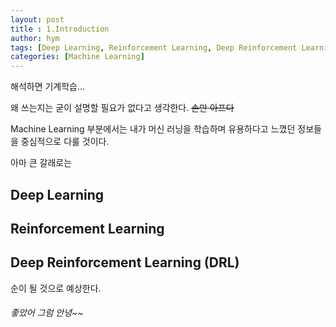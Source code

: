 ```yaml
---
layout: post
title : 1.Introduction
author: hym
tags: [Deep Learning, Reinforcement Learning, Deep Reinforcement Learning]
categories: [Machine Learning]
---
```



해석하면 기계학습...

왜 쓰는지는 굳이 설명할 필요가 없다고 생각한다. ~~손만 아프다~~

Machine Learning 부분에서는 내가 머신 러닝을 학습하며 유용하다고 느꼈던 정보들을 중심적으로 다룰 것이다.

아마 큰 갈래로는

## Deep Learning

## Reinforcement Learning

## Deep Reinforcement Learning (DRL)

순이 될 것으로 예상한다.

###### 좋았어 그럼 안녕~~